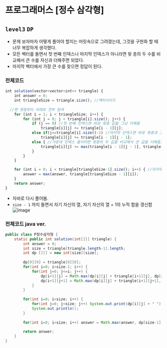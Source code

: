 # 프로그래머스 [정수 삼각형]
`level3` `DP` 
---
- 문제 보자마자 어떻게 풀어야 할지는 머릿속으로 그려졌는데, 그것을 구현화 할 때 너무 복잡하게 생각했다.
- 모든 벡터를 돌면서 첫 번째 인덱스나 마지막 인덱스가 아니라면 윗 층의 두 수를 비교해서 큰 수를 자신과 더해주면 되었다.
- 마지막 벡터에서 가장 큰 수를 찾으면 정답이 된다.

### 전체코드
```jsx
int solution(vector<vector<int>> triangle) {
	int answer = 0;
	int triangleSize = triangle.size(); //벡터사이즈
  
  //맨 윗층부터 아래로 전부 탐색
	for (int i = 1; i < triangleSize; i++) {
		for (int j = 0; j < triangle[i].size(); j++) {
			if (j == 0) //첫 번째 인덱스면 바로 윗층 값을 그냥 더해줌
				triangle[i][j] += triangle[i - 1][j];
			else if(j==triangle[i].size()-1) //마지막 인덱스면 바로 윗층과 그냥 더해줌
				triangle[i][j] += triangle[i - 1][j - 1];
			else { //가운데 인덱스 들이라면 윗층의 두 값을 비교해서 큰 값을 더해줌.
				triangle[i][j] += max(triangle[i - 1][j - 1], triangle[i - 1][j]);
			}
		}
	}

	for (int i = 0; i < triangle[triangleSize-1].size(); i++) { //마지막 층에서 가장 큰 값을 고름
		answer = max(answer, triangle[triangleSize - 1][i]);
	}
	return answer;
}
```

- 자바로 다시 풀어봄.
- `size - 1` 까지 돌면서 자기 자신의 열, 자기 자신의 열 + 1의 누적 합을 갱신함
![image](https://user-images.githubusercontent.com/28249948/177579597-0253ea0a-94ea-4266-95e6-37e581ec95f9.png)

### 전체코드 java ver.
```java
public class P정수삼각형 {
	static public int solution(int[][] triangle) {
        int answer = 0;
        int size = triangle[triangle.length-1].length;
        int dp [][] = new int[size][size];
        
        dp[0][0] = triangle[0][0];
        for(int i=0; i<size-1; i++) {
        	for(int j=0; j<=i; j++) {
        		dp[i+1][j] = Math.max(dp[i][j] + triangle[i+1][j], dp[i+1][j]);
        		dp[i+1][j+1] = Math.max(dp[i][j] + triangle[i+1][j+1], dp[i+1][j+1]);
        	}
        }
        
        for(int i=0; i<size; i++) {
        	for(int j=0; j<size; j++) System.out.print(dp[i][j] + " ");
        	System.out.println();
        }
        
        for(int i=0; i<size; i++) answer = Math.max(answer, dp[size-1][i]);
        
        return answer;
    }
}
```
